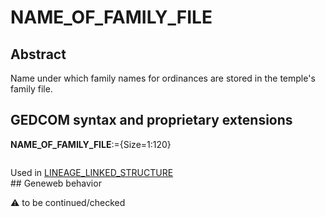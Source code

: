 ﻿# NAME_OF_FAMILY_FILE
## Abstract
Name under which family names for ordinances are stored in the temple's family file.


## GEDCOM syntax and proprietary extensions

**NAME_OF_FAMILY_FILE**:={Size=1:120}
<pre>
</pre>
Used in <a href=Ged.LINEAGE_LINKED_STRUCTURE.md>LINEAGE_LINKED_STRUCTURE</a><br />## Geneweb behavior


:warning: to be continued/checked

